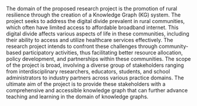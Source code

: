 The domain of the proposed research project is the promotion of rural resilience through the creation of a Knowledge Graph (KG) system. The project seeks to address the digital divide prevalent in rural communities, which often have limited access to affordable broadband internet. This digital divide affects various aspects of life in these communities, including their ability to access and utilize healthcare services effectively. The research project intends to confront these challenges through community-based participatory activities, thus facilitating better resource allocation, policy development, and partnerships within these communities. The scope of the project is broad, involving a diverse group of stakeholders ranging from interdisciplinary researchers, educators, students, and school administrators to industry partners across various practice domains. The ultimate aim of the project is to provide these stakeholders with a comprehensive and accessible knowledge graph that can further advance teaching and learning in the domain of knowledge graphs.